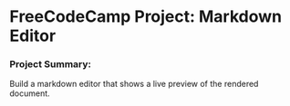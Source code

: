 # FreeCodeCamp Project: Markdown Editor

### Project Summary:
Build a markdown editor that shows a live preview of the rendered document.
